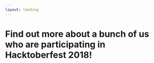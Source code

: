 ```yaml
---
layout: landing
---
```


# Find out more about a bunch of us who are participating in Hacktoberfest 2018!